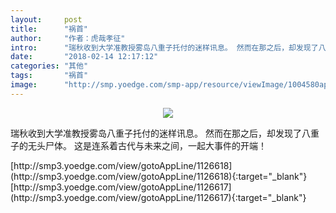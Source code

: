 ```yaml
---
layout:     post
title:      "祸首"
author:     "作者：虎哉孝征"
intro:      "瑞秋收到大学准教授雾岛八重子托付的迷样讯息。 然而在那之后，却发现了八重子的无头尸体。 这是连系着古代与未来之间，一起大事件的开端！"
date:       "2018-02-14 12:17:12"
categories: "其他"
tags:       "祸首"
image:      "http://smp.yoedge.com/smp-app/resource/viewImage/1004580appline.png"
---
```

<div style="text-align: center">
<p><img src="http://smp.yoedge.com/smp-app/resource/viewImage/1004580appline.png"/></p>
</div>
<p class="post-meta">
<span>瑞秋收到大学准教授雾岛八重子托付的迷样讯息。 然而在那之后，却发现了八重子的无头尸体。 这是连系着古代与未来之间，一起大事件的开端！</span>
</p>
[http://smp3.yoedge.com/view/gotoAppLine/1126618](http://smp3.yoedge.com/view/gotoAppLine/1126618){:target="_blank"}
[http://smp3.yoedge.com/view/gotoAppLine/1126617](http://smp3.yoedge.com/view/gotoAppLine/1126617){:target="_blank"}


